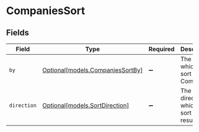 # CompaniesSort


## Fields

| Field                                                            | Type                                                             | Required                                                         | Description                                                      | Example                                                          |
| ---------------------------------------------------------------- | ---------------------------------------------------------------- | ---------------------------------------------------------------- | ---------------------------------------------------------------- | ---------------------------------------------------------------- |
| `by`                                                             | [Optional[models.CompaniesSortBy]](../models/companiessortby.md) | :heavy_minus_sign:                                               | The field on which to sort the Companies                         | created_at                                                       |
| `direction`                                                      | [Optional[models.SortDirection]](../models/sortdirection.md)     | :heavy_minus_sign:                                               | The direction in which to sort the results                       |                                                                  |